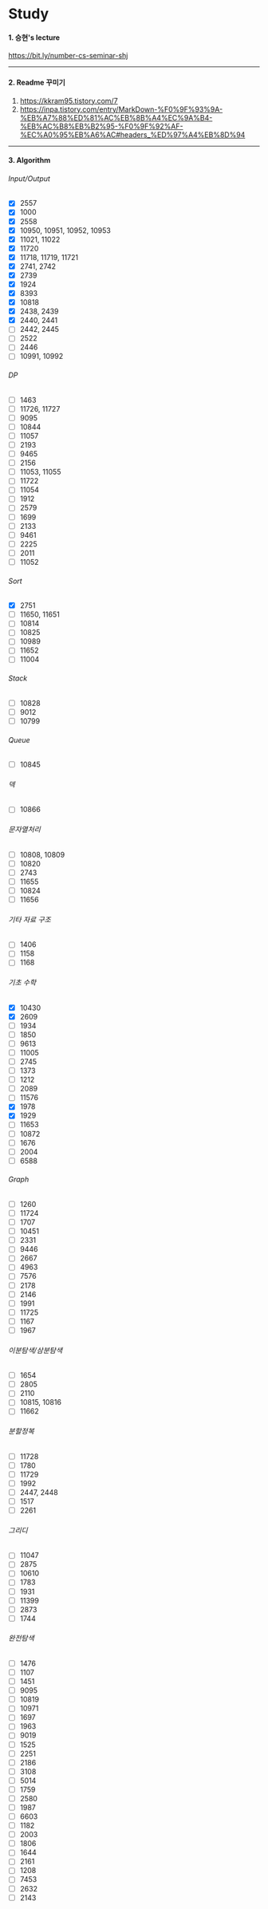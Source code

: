 # Study

#### 1. 승현's lecture
https://bit.ly/number-cs-seminar-shj<br>
*****
#### 2. Readme 꾸미기
1. https://kkram95.tistory.com/7
2. https://inpa.tistory.com/entry/MarkDown-%F0%9F%93%9A-%EB%A7%88%ED%81%AC%EB%8B%A4%EC%9A%B4-%EB%AC%B8%EB%B2%95-%F0%9F%92%AF-%EC%A0%95%EB%A6%AC#headers_%ED%97%A4%EB%8D%94

*****
#### 3. Algorithm <br>
###### Input/Output
- [x] 2557
- [x] 1000
- [x] 2558
- [x] 10950, 10951, 10952, 10953
- [x] 11021, 11022
- [x] 11720
- [x] 11718, 11719, 11721
- [x] 2741, 2742
- [x] 2739
- [x] 1924
- [x] 8393
- [x] 10818
- [x] 2438, 2439
- [x] 2440, 2441
- [ ] 2442, 2445
- [ ] 2522
- [ ] 2446
- [ ] 10991, 10992
###### DP
- [ ] 1463
- [ ] 11726, 11727
- [ ] 9095
- [ ] 10844
- [ ] 11057
- [ ] 2193
- [ ] 9465
- [ ] 2156
- [ ] 11053, 11055
- [ ] 11722
- [ ] 11054
- [ ] 1912
- [ ] 2579
- [ ] 1699
- [ ] 2133
- [ ] 9461
- [ ] 2225
- [ ] 2011
- [ ] 11052
###### Sort
- [x] 2751
- [ ] 11650, 11651
- [ ] 10814
- [ ] 10825
- [ ] 10989
- [ ] 11652
- [ ] 11004
###### Stack
- [ ] 10828
- [ ] 9012
- [ ] 10799
###### Queue
- [ ] 10845
###### 덱
- [ ] 10866
###### 문자열처리
- [ ] 10808, 10809
- [ ] 10820
- [ ] 2743
- [ ] 11655
- [ ] 10824
- [ ] 11656
###### 기타 자료 구조
- [ ] 1406
- [ ] 1158
- [ ] 1168
###### 기초 수학
- [x] 10430
- [x] 2609
- [ ] 1934
- [ ] 1850
- [ ] 9613
- [ ] 11005
- [ ] 2745
- [ ] 1373
- [ ] 1212
- [ ] 2089
- [ ] 11576
- [x] 1978
- [x] 1929
- [ ] 11653
- [ ] 10872
- [ ] 1676
- [ ] 2004
- [ ] 6588
###### Graph
- [ ] 1260
- [ ] 11724
- [ ] 1707
- [ ] 10451
- [ ] 2331
- [ ] 9446
- [ ] 2667
- [ ] 4963
- [ ] 7576
- [ ] 2178
- [ ] 2146
- [ ] 1991
- [ ] 11725
- [ ] 1167
- [ ] 1967
###### 이분탐색/삼분탐색
- [ ] 1654
- [ ] 2805
- [ ] 2110
- [ ] 10815, 10816
- [ ] 11662
###### 분할정복
- [ ] 11728
- [ ] 1780
- [ ] 11729
- [ ] 1992
- [ ] 2447, 2448
- [ ] 1517
- [ ] 2261
###### 그리디
- [ ] 11047
- [ ] 2875
- [ ] 10610
- [ ] 1783
- [ ] 1931
- [ ] 11399
- [ ] 2873
- [ ] 1744
###### 완전탐색
- [ ] 1476
- [ ] 1107
- [ ] 1451
- [ ] 9095
- [ ] 10819
- [ ] 10971
- [ ] 1697
- [ ] 1963
- [ ] 9019
- [ ] 1525
- [ ] 2251
- [ ] 2186
- [ ] 3108
- [ ] 5014
- [ ] 1759
- [ ] 2580
- [ ] 1987
- [ ] 6603
- [ ] 1182
- [ ] 2003
- [ ] 1806
- [ ] 1644
- [ ] 2161
- [ ] 1208
- [ ] 7453
- [ ] 2632
- [ ] 2143
